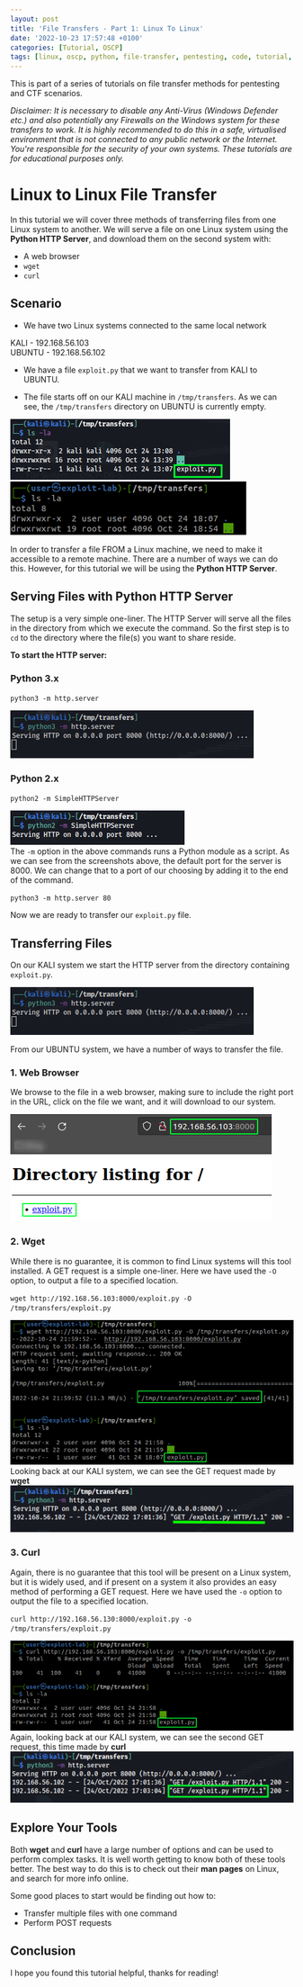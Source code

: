 ```yaml
---
layout: post
title: 'File Transfers - Part 1: Linux To Linux'
date: '2022-10-23 17:57:48 +0100'
categories: [Tutorial, OSCP]
tags: [linux, oscp, python, file-transfer, pentesting, code, tutorial, ctf]
---
```


This is part of a series of tutorials on file transfer methods for pentesting and CTF scenarios.

_Disclaimer: It is necessary to disable any Anti-Virus (Windows Defender etc.) and also potentially any Firewalls
on the Windows system for these transfers to work. It is highly recommended to do this in a safe, virtualised environment that is not connected to any public network or the Internet. You're responsible for the security of your own systems. These tutorials are for educational purposes only._

# Linux to Linux File Transfer

In this tutorial we will cover three methods of transferring files from one Linux system to another.
We will serve a file on one Linux system using the **Python HTTP Server**, and download them on the second system with:

- A web browser
- `wget`
- `curl`

## Scenario

- We have two Linux systems connected to the same local network

KALI - 192.168.56.103<br>
UBUNTU - 192.168.56.102

- We have a file `exploit.py` that we want to transfer from KALI to UBUNTU.

- The file starts off on our KALI machine in `/tmp/transfers`.
As we can see, the `/tmp/transfers` directory on UBUNTU is currently empty.

![ft1.png](/assets/img/ft1.png)
<br>
![ft2.png](/assets/img/ft2.png)

In order to transfer a file FROM a Linux machine, we need to make it accessible to a remote machine. 
There are a number of ways we can do this. However, for this tutorial we will be using the **Python HTTP Server**.

## Serving Files with Python HTTP Server

The setup is a very simple one-liner. The HTTP Server will serve all the files in the directory from 
which we execute the command. So the first step is to `cd` to the directory where the file(s) you want
to share reside.

**To start the HTTP server:**

### Python 3.x

`python3 -m http.server`

![http1](/assets/img/http1.png)

### Python 2.x

`python2 -m SimpleHTTPServer`

![http2](/assets/img/http2.png) 
<br>
The `-m` option in the above commands runs a Python module as a script. 
As we can see from the screenshots above, the default port for the server is 8000. 
We can change that to a port of our choosing by adding it to the end of the command.

`python3 -m http.server 80`

Now we are ready to transfer our `exploit.py` file.

## Transferring Files

On our KALI system we start the HTTP server from the directory containing `exploit.py`.

![http1](/assets/img/http1.png)

From our UBUNTU system, we have a number of ways to transfer the file.

### 1. Web Browser

We browse to the file in a web browser, making sure to include the right port in the URL, click on the file we want, and it will download to our system.

![browse-file](/assets/img/browsefile.png)




### 2. Wget

While there is no guarantee, it is common to find Linux systems will this tool installed. A GET request is a simple one-liner.
Here we have used the `-O` option, to output a file to a specified location.

`wget http://192.168.56.103:8000/exploit.py -O /tmp/transfers/exploit.py`

![wget](/assets/img/wget.png)
<br>
Looking back at our KALI system, we can see the GET request made by **wget**
![request1](/assets/img/request1.png)

### 3. Curl

Again, there is no guarantee that this tool will be present on a Linux system, but it is widely used, and if present on a system it also provides an easy method of performing a GET request. Here we have used the `-o` option to output the file to a specified location.

`curl http://192.168.56.130:8000/exploit.py -o /tmp/transfers/exploit.py`

![curl](/assets/img/curl.png)
<br>
Again, looking back at our KALI system, we can see the second GET request, this time made by **curl**
![request2](/assets/img/request2.png)

## Explore Your Tools

Both **wget** and **curl** have a large number of options and can be used to perform complex tasks.
It is well worth getting to know both of these tools better. The best way to do this is to check out
their **man pages** on Linux, and search for more info online.

Some good places to start would be finding out how to:

- Transfer multiple files with one command
- Perform POST requests

## Conclusion

I hope you found this tutorial helpful, thanks for reading!
